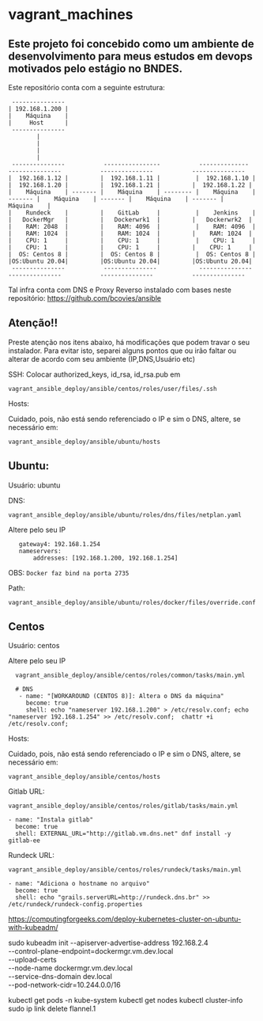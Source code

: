 # vagrant_machines

## Este projeto foi concebido como um ambiente de desenvolvimento para meus estudos em devops motivados pelo estágio no BNDES.

Este repositório conta com a seguinte estrutura:

```
 ---------------
| 192.168.1.200 |
|    Máquina    |
|     Host      |
 ---------------
        |
        |
        |
        |
 ---------------           ----------------           --------------            ---------------           ---------------           ---------------
|  192.168.1.12 |         |  192.168.1.11 |          |  192.168.1.10 |         |  192.168.1.20 |         |  192.168.1.21 |         |  192.168.1.22 |
|    Máquina    | ------- |    Máquina    | -------- |    Máquina    | ------- |    Máquina    | ------- |    Máquina    | ------- |    Máquina    |
|    Rundeck    |         |    GitLab     |          |    Jenkins    |         |   DockerMgr   |         |   Dockerwrk1  |         |   Dockerwrk2  |
|    RAM: 2048  |         |    RAM: 4096  |          |    RAM: 4096  |         |    RAM: 1024  |         |    RAM: 1024  |         |    RAM: 1024  |
|    CPU: 1     |         |    CPU: 1     |          |    CPU: 1     |         |    CPU: 1     |         |    CPU: 1     |         |    CPU: 1     |
|  OS: Centos 8 |         |  OS: Centos 8 |          |  OS: Centos 8 |         |OS:Ubuntu 20.04|         |OS:Ubuntu 20.04|         |OS:Ubuntu 20.04| 
 ---------------           ---------------            ---------------           ---------------           ---------------           --------------- 
```

Tal infra conta com DNS e Proxy Reverso instalado com bases neste repositório: https://github.com/bcovies/ansible 


## Atenção!!

Preste atenção nos itens abaixo, há modificações que podem travar o seu instalador. Para evitar isto, separei alguns pontos que ou irão faltar ou alterar de acordo com seu ambiente (IP,DNS,Usuário etc)

SSH: Colocar authorized_keys, id_rsa, id_rsa.pub em

    vagrant_ansible_deploy/ansible/centos/roles/user/files/.ssh


Hosts:

Cuidado, pois, não está sendo referenciado o IP e sim o DNS, altere, se necessário em:

    vagrant_ansible_deploy/ansible/ubuntu/hosts


## Ubuntu:
Usuário: ubuntu

 DNS:
  
    vagrant_ansible_deploy/ansible/ubuntu/roles/dns/files/netplan.yaml
    
Altere pelo seu IP

 ```
    gateway4: 192.168.1.254
    nameservers:
        addresses: [192.168.1.200, 192.168.1.254]
 ```   
 
 OBS: ``` Docker faz bind na porta 2735 ```
  
  Path: 
  
    vagrant_ansible_deploy/ansible/ubuntu/roles/docker/files/override.conf

## Centos

Usuário: centos

Altere pelo seu IP

 ```
   vagrant_ansible_deploy/ansible/centos/roles/common/tasks/main.yml

   # DNS
    - name: "[WORKAROUND (CENTOS 8)]: Altera o DNS da máquina"
      become: true
      shell: echo "nameserver 192.168.1.200" > /etc/resolv.conf; echo "nameserver 192.168.1.254" >> /etc/resolv.conf;  chattr +i /etc/resolv.conf;

 ```   
 

Hosts:

Cuidado, pois, não está sendo referenciado o IP e sim o DNS, altere, se necessário em:

    vagrant_ansible_deploy/ansible/centos/hosts

Gitlab URL: 
```
vagrant_ansible_deploy/ansible/centos/roles/gitlab/tasks/main.yml

- name: "Instala gitlab"
  become: true
  shell: EXTERNAL_URL="http://gitlab.vm.dns.net" dnf install -y gitlab-ee
```

Rundeck URL:

```
vagrant_ansible_deploy/ansible/centos/roles/rundeck/tasks/main.yml

- name: "Adiciona o hostname no arquivo"
  become: true
  shell: echo "grails.serverURL=http://rundeck.dns.br" >> /etc/rundeck/rundeck-config.properties

```

https://computingforgeeks.com/deploy-kubernetes-cluster-on-ubuntu-with-kubeadm/


sudo kubeadm init --apiserver-advertise-address 192.168.2.4 \
    --control-plane-endpoint=dockermgr.vm.dev.local \
    --upload-certs \
    --node-name dockermgr.vm.dev.local \
    --service-dns-domain dev.local \
    --pod-network-cidr=10.244.0.0/16

kubectl get pods -n kube-system
kubectl get nodes
kubectl cluster-info
sudo ip link delete flannel.1